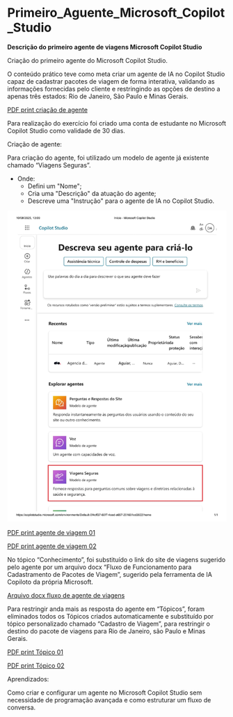 # Primeiro_Aguente_Microsoft_Copilot_Studio

**Descrição do primeiro agente de viagens  Microsoft Copilot Studio**

Criação do primeiro agente do Microsoft Copilot Studio.

O conteúdo prático teve como meta criar um agente de IA no Copilot Studio capaz de cadastrar pacotes de viagem de forma interativa, validando as informações fornecidas pelo cliente e restringindo as opções de destino a apenas três estados: Rio de Janeiro, São Paulo e Minas Gerais. 

[PDF print criação de agente](<Criação de agente.pdf>)

Para realização do exercício foi criado uma conta de estudante no Microsoft Copilot Studio como validade de 30 dias.

Criação de agente:

Para criação do agente, foi utilizado um modelo de agente já existente chamado “Viagens Seguras”. 

- Onde:
    - Defini um "Nome";
    - Cria uma "Descrição" da atuação do agente;
    - Descreve uma "Instrução" para o agente de IA no Copilot Studio.

![Copilot Studio](<Copilot Studio.jpg>)

[PDF print agente de viagem 01](<Agente 01.pdf>)

[PDF print agente de viagem 02](<Agente 02.pdf>)

No tópico “Conhecimento”, foi substituído o link do site de viagens sugerido pelo agente por um arquivo docx “Fluxo de Funcionamento para Cadastramento de Pacotes de Viagem”, sugerido pela ferramenta de IA Copiloto da própria Microsoft.

[Arquivo docx fluxo de agente de viagens](<Fluxo de Funcionamento para Cadastramento de Pacotes de Viagem.docx>)

Para restringir anda mais as resposta do agente em “Tópicos”, foram eliminados todos os Tópicos criados automaticamente e substituído por tópico personalizado chamado “Cadastro de Viagem”, para restringir o destino do pacote de viagens para Rio de Janeiro, são Paulo e Minas Gerais.

[PDF print Tópico 01](<Criação de Tópico 01.pdf>)

[PDF print Tópico 02](<Criação de Tópico 02.pdf>)

Aprendizados: 

Como criar e configurar um agente no Microsoft Copilot Studio sem necessidade de programação avançada e como estruturar um fluxo de conversa.
